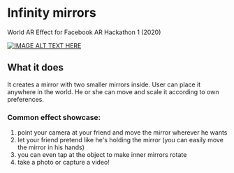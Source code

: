 # Infinity mirrors
World AR Effect for Facebook AR Hackathon 1 (2020)

[![IMAGE ALT TEXT HERE](https://img.youtube.com/vi/2ml8kdhj5mg/0.jpg)](https://www.youtube.com/watch?v=2ml8kdhj5mg)

## What it does
It creates a mirror with two smaller mirrors inside. User can place it anywhere in the world. He or she can move and scale it according to own preferences.

### Common effect showcase:
1) point your camera at your friend and move the mirror wherever he wants
2) let your friend pretend like he's holding the mirror (you can easily move the mirror in his hands)
3) you can even tap at the object to make inner mirrors rotate
4) take a photo or capture a video!
